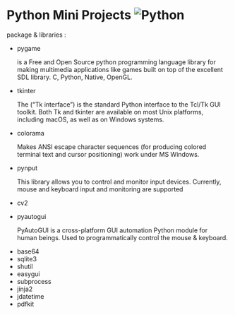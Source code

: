 # Python Mini Projects ![Python](https://img.shields.io/badge/python-3670A0?style=for-the-badge&logo=python&logoColor=ffdd54) 
package & libraries : 
- pygame
  <p>is a Free and Open Source python programming language library for making multimedia applications like games built on top of the excellent SDL library. C,        Python, Native, OpenGL.</p>
- tkinter
  <p>The (“Tk interface”) is the standard Python interface to the Tcl/Tk GUI toolkit. Both Tk and tkinter are available on most Unix platforms, including macOS, as well   as on Windows systems.</p>
- colorama
  <p>Makes ANSI escape character sequences (for producing colored terminal text and cursor positioning) work under MS Windows.</p>
- pynput
  <p>This library allows you to control and monitor input devices. Currently, mouse and keyboard input and monitoring are supported</p>
- cv2
    <p></p>
- pyautogui
  <p>PyAutoGUI is a cross-platform GUI automation Python module for human beings. Used to programmatically control the mouse & keyboard.</p>
- base64
- sqlite3
- shutil
- easygui
- subprocess
- jinja2
- jdatetime
- pdfkit
